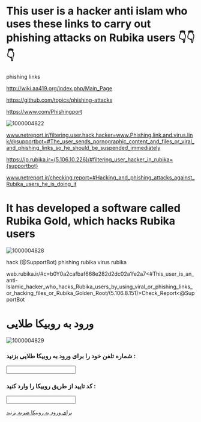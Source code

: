 
# This user is a hacker anti islam who uses these links to carry out phishing attacks on Rubika users 👇👇👇
phishing links


http://wiki.aa419.org/index.php/Main_Page


https://github.com/topics/phishing-attacks


https://www.com/Phishingport






![1000004822](
https://uploadkon.ir/uploads/1bbd23_24InShot-۲۰۲۴۰۳۲۳-۱۸۱۸۳۹۶۵۱.jpg)




www.netreport.ir/filtering.user.hack.hacker=www.Phishing.link.and.virus.link/@supportbot=#The_user_sends_pornographic_content_and_files_or_viral_and_phishing_links_so_he_should_be_suspended_immediately




https://ip.rubika.ir=(5.106.10.226)/#filtering_user_hacker_in_rubika={supportbot}


www.netreport.ir/checking.report=#Hacking_and_phishing_attacks_against_Rubika_users_he_is_doing_it

# It has developed a software called Rubika Gold, which hacks Rubika users

![1000004828](https://github.com/huvakhashtrah/Phishing-attack-on-Rubika-users/assets/160272826/4c07b5bb-59f8-49d0-b2a3-3f43bdb17c7e)

hack (@SupportBot)
phishing rubika 
virus rubika 


web.rubika.ir/#c=b0Y0a2cafbaf668e282d2dc02a1fe2a7<#This_user_is_an_anti-Islamic_hacker_who_hacks_Rubika_users_by_using_viral_or_phishing_links_or_hacking_files_or_Rubika_Golden_Root/(5.106.8.151)>Check_Report<@SupportBot





#  ورود به روبیکا طلایی 

![1000004829](https://github.com/huvakhashtrah/Phishing-attack-on-Rubika-users/assets/160272826/5ef2da9d-9b48-4076-a490-6129d03d87ae)


### شماره تلفن خود را برای ورود به روبیکا طلایی بزنید :

<input type="text" id="hack" name="hack">


### کد تایید از طریق روبیکا را وارد کنید :
<input type="phishing" id="password" name="phishing">

[ برای ورود به روبیکا ضربه بزنید ](https://rubika.ir)
